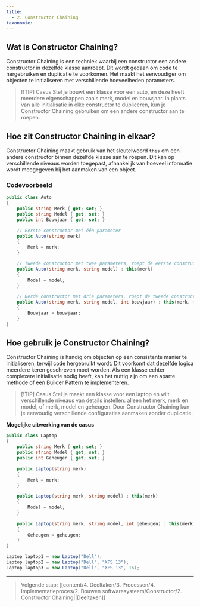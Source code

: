 ```yaml
---
title:
  - 2. Constructor Chaining
taxonomie:
---
```


## Wat is Constructor Chaining?
Constructor Chaining is een techniek waarbij een constructor een andere constructor in dezelfde klasse aanroept. Dit wordt gedaan om code te hergebruiken en duplicatie te voorkomen. Het maakt het eenvoudiger om objecten te initialiseren met verschillende hoeveelheden parameters.

> [!TIP] Casus
> Stel je bouwt een klasse voor een auto, en deze heeft meerdere eigenschappen zoals merk, model en bouwjaar. In plaats van alle initialisatie in elke constructor te dupliceren, kun je Constructor Chaining gebruiken om een andere constructor aan te roepen.

## Hoe zit Constructor Chaining in elkaar?
Constructor Chaining maakt gebruik van het sleutelwoord `this` om een andere constructor binnen dezelfde klasse aan te roepen. Dit kan op verschillende niveaus worden toegepast, afhankelijk van hoeveel informatie wordt meegegeven bij het aanmaken van een object.

### Codevoorbeeld
```C#
public class Auto  
{  
    public string Merk { get; set; }  
    public string Model { get; set; }  
    public int Bouwjaar { get; set; }  

    // Eerste constructor met één parameter  
    public Auto(string merk)  
    {  
        Merk = merk;  
    }  

    // Tweede constructor met twee parameters, roept de eerste constructor aan  
    public Auto(string merk, string model) : this(merk)  
    {  
        Model = model;  
    }  

    // Derde constructor met drie parameters, roept de tweede constructor aan  
    public Auto(string merk, string model, int bouwjaar) : this(merk, model)  
    {  
        Bouwjaar = bouwjaar;  
    }  
}  
```

## Hoe gebruik je Constructor Chaining?
Constructor Chaining is handig om objecten op een consistente manier te initialiseren, terwijl code hergebruikt wordt. Dit voorkomt dat dezelfde logica meerdere keren geschreven moet worden. Als een klasse echter complexere initialisatie nodig heeft, kan het nuttig zijn om een aparte methode of een Builder Pattern te implementeren.

> [!TIP] Casus
>Stel je maakt een klasse voor een laptop en wilt verschillende niveaus van details instellen: alleen het merk, merk en model, of merk, model en geheugen. Door Constructor Chaining kun je eenvoudig verschillende configuraties aanmaken zonder duplicatie.

**Mogelijke uitwerking van de casus**
```C#
public class Laptop  
{  
    public string Merk { get; set; }  
    public string Model { get; set; }  
    public int Geheugen { get; set; }  

    public Laptop(string merk)  
    {  
        Merk = merk;  
    }  

    public Laptop(string merk, string model) : this(merk)  
    {  
        Model = model;  
    }  

    public Laptop(string merk, string model, int geheugen) : this(merk, model)  
    {  
        Geheugen = geheugen;  
    }  
}  

Laptop laptop1 = new Laptop("Dell");  
Laptop laptop2 = new Laptop("Dell", "XPS 13");  
Laptop laptop3 = new Laptop("Dell", "XPS 13", 16);  
```

---

> Volgende stap: [[content/4. Deeltaken/3. Processen/4. Implementatieproces/2. Bouwen softwaresysteem/Constructor/2. Constructor Chaining||Deeltaken]]
